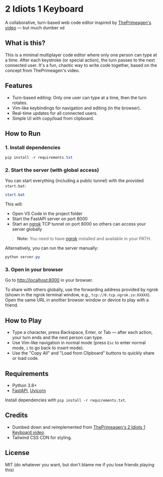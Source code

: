 # 2 Idiots 1 Keyboard

A collaborative, turn-based web code editor inspired by [ThePrimeagen's video](https://youtu.be/ycTOEWqjeHI?si=eQd7W7zinHl9Fn_A) — but much dumber xd

## What is this?

This is a minimal multiplayer code editor where only one person can type at a time. After each keystroke (or special action), the turn passes to the next connected user. It's a fun, chaotic way to write code together, based on the concept from ThePrimeagen's video.

## Features
- Turn-based editing: Only one user can type at a time, then the turn rotates.
- Vim-like keybindings for navigation and editing (in the browser).
- Real-time updates for all connected users.
- Simple UI with copy/load from clipboard.

## How to Run

### 1. Install dependencies

```powershell
pip install -r requirements.txt
```


### 2. Start the server (with global access)

You can start everything (including a public tunnel) with the provided `start.bat`:

```powershell
start.bat
```

This will:
- Open VS Code in the project folder
- Start the FastAPI server on port 8000
- Start an [ngrok](https://ngrok.com/) TCP tunnel on port 8000 so others can access your server globally

> **Note:** You need to have [ngrok](https://ngrok.com/download) installed and available in your PATH.

Alternatively, you can run the server manually:

```powershell
python server.py
```

### 3. Open in your browser

Go to [http://localhost:8000](http://localhost:8000) in your browser.

To share with others globally, use the forwarding address provided by ngrok (shown in the ngrok terminal window, e.g., `tcp://0.tcp.ngrok.io:XXXXX`).
Open the same URL in another browser window or device to play with a friend.

## How to Play
- Type a character, press Backspace, Enter, or Tab — after each action, your turn ends and the next person can type.
- Use Vim-like navigation in normal mode (press `Esc` to enter normal mode, `i` to go back to insert mode).
- Use the "Copy All" and "Load from Clipboard" buttons to quickly share or load code.

## Requirements
- Python 3.8+
- [FastAPI](https://fastapi.tiangolo.com/), [Uvicorn](https://www.uvicorn.org/)

Install dependencies with `pip install -r requirements.txt`.

## Credits
- Dumbed down and reimplemented from [ThePrimeagen's 2 Idiots 1 Keyboard video](https://youtu.be/ycTOEWqjeHI?si=eQd7W7zinHl9Fn_A).
- Tailwind CSS CDN for styling.

## License
MIT (do whatever you want, but don't blame me if you lose friends playing this)
